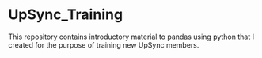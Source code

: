 # UpSync_Training

This repository contains introductory material to pandas using python that I created for the purpose of training new UpSync members.

